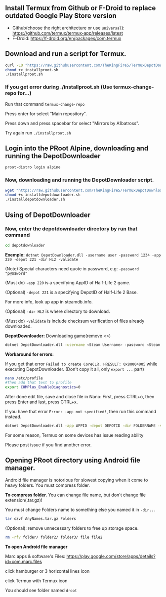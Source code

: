 

## Install Termux from Github or F-Droid to replace outdated Google Play Store version
 - Github(choose the right architecture or use ``universal``): https://github.com/termux/termux-app/releases/latest
 - F-Droid: https://f-droid.org/en/packages/com.termux
## Download and run a script for Termux.
```bash
curl -LO "https://raw.githubusercontent.com/TheKingFireS/TermuxDepotDownloader/alpine/installproot.sh"
chmod +x installproot.sh
./installproot.sh
```
### If you get error during ./installproot.sh (Use termux-change-repo for...)

Run that command ``termux-change-repo``

Press enter for select "Main repository".

Press down and press spacebar for select "Mirrors by A1batross".

Try again run ``./installproot.sh``
## Login into the PRoot Alpine, downloading and running the DepotDownloader
```bash
proot-distro login alpine
```
### Now, downloading and running the DepotDownloader script.
```bash
wget "https://raw.githubusercontent.com/TheKingFireS/TermuxDepotDownloader/alpine/installdepotdownloader.sh"
chmod +x installdepotdownloader.sh
./installdepotdownloader.sh
```
## Using of DepotDownloader
### Now, enter the depotdownloader directory by run that command
```bash
cd depotdownloader
```
**Exemple:** ``dotnet DepotDownloader.dll -username user -password 1234 -app 220 -depot 221 -dir HL2 -validate``

(Note) Special characters need quote in password, e.g: ``-password "p@$$word"``

(Must do) ``-app 220`` is a specifying AppID of Half-Life 2 game.

(Optional) ``-depot 221`` is a specifying DepotID of Half-Life 2 Base.

For more info, look up app in steamdb.info.

(Optional) ``-dir HL2`` is where directory to download.

(Must do) ``-validate`` is include checksum verification of files already downloaded.

**DepotDownloader:** Downloading game(remove <>)
```bash
dotnet DepotDownloader.dll -username <Steam Username> -password <Steam Password> -remember-password -app APPID -depot DEPOTID -dir FOLDERNAME -validate
```
**Workaround for errors:**

If you get that error ``Failed to create CoreCLR, HRESULT: 0x80004005`` while executing DepotDownloader. (Don't copy it all, only ``export ...`` part)
```bash
nano /etc/profile
#Then add that text to profile
export COMPlus_EnableDiagnostics=0
```
After done edit file, save and close file in Nano:
First, press CTRL+o, then press Enter and last, press CTRL+x.

If you have that error ``Error: -app not specified!``, then run this command instead.
```bash
dotnet DepotDownloader.dll -app APPID -depot DEPOTID -dir FOLDERNAME -validate -username <Steam Username> -password <Steam Password> -remember-password
```
For some reason, Termux on some devices has issue reading ability

Please post issue if you find another error.

## Opening PRoot directory using Android file manager.
Android file manager is notorious for slowest copying when it come to heavy folders. You must compress folder.

**To compress folder.** You can change file name, but don't change file extension(.tar.gz)!

You must change Folders name to something else you named it in ``-dir...``

```bash
tar czvf AnyNames.tar.gz Folders
```
(Optional): remove unnecessary folders to free up storage space.
```bash
rm -rfv folder/ folder2/ folder3/ file file2
```

**To open Android file manager**

Marc apps & software's Files: https://play.google.com/store/apps/details?id=com.marc.files

click hamburger or 3 horizontal lines icon

click Termux with Termux icon

You should see folder named ``droot``
